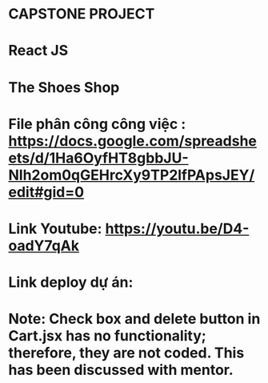 # CAPSTONE PROJECT

# React JS

# The Shoes Shop

# File phân công công việc : https://docs.google.com/spreadsheets/d/1Ha6OyfHT8gbbJU-Nlh2om0qGEHrcXy9TP2lfPApsJEY/edit#gid=0

# Link Youtube: https://youtu.be/D4-oadY7qAk

# Link deploy dự án: 

# Note: Check box and delete button in Cart.jsx has no functionality; therefore, they are not coded. This has been discussed with mentor.

